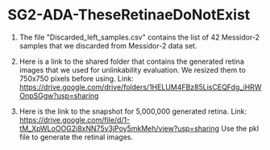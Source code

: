 # SG2-ADA-TheseRetinaeDoNotExist


1) The file "Discarded_left_samples.csv" contains the list of 42 Messidor-2 samples that we discarded from Messidor-2 data set.

2) Here is a link to the shared folder that contains the generated retina images that we used for unlinkability evaluation. We resized them to 750x750 pixels before using.
Link: https://drive.google.com/drive/folders/1HELUM4FBz85LisCEQFdg_iHRWOnpSGgw?usp=sharing


3) Here is the link to the snapshot for 5,000,000 generated retina. 
Link: https://drive.google.com/file/d/1-tM_XpWLoOOG2i8xNN75v3jPoy5mkMeh/view?usp=sharing
Use the pkl file to generate the retinal images.
